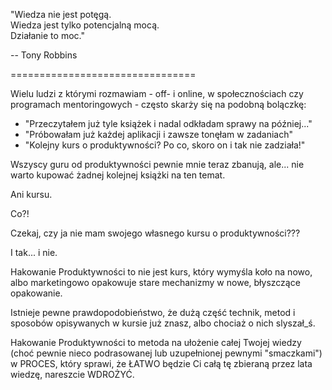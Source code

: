 "Wiedza nie jest potęgą.  
Wiedza jest tylko potencjalną mocą.  
Działanie to moc."

-- Tony Robbins

================================

Wielu ludzi z którymi rozmawiam - off- i online, w społecznościach czy programach mentoringowych - często skarży się na podobną bolączkę: 

- "Przeczytałem już tyle książek i nadal odkładam sprawy na później..." 
- "Próbowałam już każdej aplikacji i zawsze tonęłam w zadaniach"
- "Kolejny kurs o produktywności? Po co, skoro on i tak nie zadziała!"


Wszyscy guru od produktywności pewnie mnie teraz zbanują, ale... nie warto kupować żadnej kolejnej książki na ten temat. 

Ani kursu. 

Co?!

Czekaj, czy ja nie mam swojego własnego kursu o produktywności???

I tak... i nie. 

Hakowanie Produktywności to nie jest kurs, który wymyśla koło na nowo, albo marketingowo opakowuje stare mechanizmy w nowe, błyszczące opakowanie. 

Istnieje pewne prawdopodobieństwo, że dużą część technik, metod i sposobów opisywanych w kursie już znasz, albo chociaż o nich slyszał_ś. 

Hakowanie Produktywności to metoda na ułożenie całej Twojej wiedzy (choć pewnie nieco podrasowanej lub uzupełnionej pewnymi "smaczkami") w PROCES, który sprawi, że ŁATWO będzie Ci całą tę zbieraną przez lata wiedzę, nareszcie WDROŻYĆ. 






